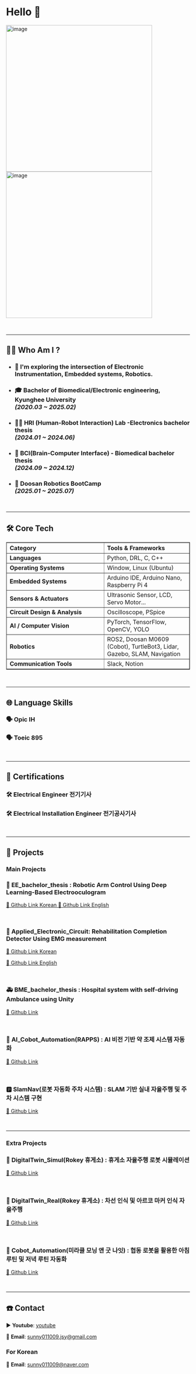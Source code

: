 # Hello 👋

<img width="400" height="400" alt="image" src="https://github.com/user-attachments/assets/08257953-363b-4392-a5a4-79a609eb6627" />

<img width="400" height="400" alt="image" src="https://github.com/user-attachments/assets/c7f0bf62-e303-4c84-a08c-4ac2c6bc5fb8" />


&nbsp;

---

## 🧑‍💻 Who Am I ?

- ### 🤖 I'm exploring the intersection of Electronic Instrumentation, Embedded systems, Robotics.
- ### 🎓 Bachelor of Biomedical/Electronic engineering, Kyunghee University<br>_(2020.03 ~ 2025.02)_
- ### 🧍‍♂️ HRI (Human-Robot Interaction) Lab -Electronics bachelor thesis<br> _(2024.01 ~ 2024.06)_
- ### 🧠 BCI(Brain-Computer Interface) - Biomedical bachelor thesis<br> _(2024.09 ~ 2024.12)_
- ### 🦾 Doosan Robotics BootCamp<br> _(2025.01 ~ 2025.07)_

&nbsp;

---

## 🛠 Core Tech
<table align="center" border="1" cellspacing="0" cellpadding="10" width="1000">
  <thead>
    <tr>
      <th align="left" width="250">Category</th>
      <th align="left">Tools & Frameworks</th>
    </tr>
  </thead>
  <tbody>
    <tr>
      <td><b>Languages</b></td>
      <td>Python, DRL, C, C++</td>
    </tr>
    <tr>
      <td><b>Operating Systems</b></td>
      <td>Window, Linux (Ubuntu)</td>
    </tr>
    <tr>
      <td><b>Embedded Systems</b></td>
      <td>Arduino IDE, Arduino Nano, Raspberry Pi 4</td>
    </tr>
    <tr>
      <td><b>Sensors & Actuators</b></td>
      <td>Ultrasonic Sensor, LCD, Servo Motor...</td>
    </tr>
    <tr>
      <td><b>Circuit Design & Analysis</b></td>
      <td>Oscilloscope, PSpice</td>
    </tr>
    <tr>
      <td><b>AI / Computer Vision</b></td>
      <td>PyTorch, TensorFlow, OpenCV, YOLO</td>
    </tr>
    <tr>
      <td><b>Robotics</b></td>
      <td>ROS2, Doosan M0609 (Cobot), TurtleBot3, Lidar, Gazebo, SLAM, Navigation</td>
    </tr>
    <tr>
      <td><b>Communication Tools</b></td>
      <td>Slack, Notion</td>
    </tr>
  </tbody>
</table>

&nbsp;

---

## 🌐 Language Skills

### 🗣️ Opic IH
### 🗣️ Toeic 895


&nbsp;

---

## 📜 Certifications

### 🛠️ Electrical Engineer 전기기사
### 🛠️ Electrical Installation Engineer 전기공사기사

&nbsp;

---

## 📁 Projects

### Main Projects

### 🤖 EE_bachelor_thesis : Robotic Arm Control Using Deep Learning-Based Electrooculogram
[🔗 Github Link Korean ](https://github.com/jsysunny/EE_bachelor_thesis)
[🔗 Github Link English ](https://github.com/jsysunny/EE_bachelor_thesis-En)

&nbsp;
### 🤖 Applied_Electronic_Circuit: Rehabilitation Completion Detector Using EMG measurement
[🔗 Github Link Korean ](https://github.com/jsysunny/Applied_Electronic_Circuit_Lab)

[🔗 Github Link English ](https://github.com/jsysunny/Applied_Electronic_Circuit_Lab-En)

&nbsp;
### 🚑 BME_bachelor_thesis : Hospital system with self-driving Ambulance using Unity
[🔗 Github Link ](https://github.com/jsysunny/BME_bachelor_thesis)

&nbsp;

### 💊 **AI_Cobot_Automation(RAPPS)** : AI 비전 기반 약 조제 시스템 자동화  
[🔗 Github Link ](https://github.com/jsysunny/AI_Cobot_Automation)

&nbsp;

### 🅿️ **SlamNav(로봇 자동화 주차 시스템)** : SLAM 기반 실내 자율주행 및 주차 시스템 구현
[🔗 Github Link ](https://github.com/jsysunny/SlamNav)

&nbsp;

---

### Extra Projects
### 🚗 **DigitalTwin_Simul(Rokey 휴게소)** : 휴게소 자율주행 로봇 시뮬레이션
[🔗 Github Link ](https://github.com/jsysunny/DigitalTwin_Simul)

&nbsp;

### 🚗 **DigitalTwin_Real(Rokey 휴게소)** : 차선 인식 및 아르코 마커 인식 자율주행
[🔗 Github Link ](https://github.com/jsysunny/DigitalTwin_Real)

&nbsp;

### 🌅 **Cobot_Automation(미라클 모닝 앤 굿 나잇)** : 협동 로봇을 활용한 아침 루틴 및 저녁 루틴 자동화
[🔗 Github Link ](https://github.com/jsysunny/Cobot_Automation)


&nbsp;

---

## ☎️ Contact
▶️ **Youtube**: [youtube](https://www.youtube.com/channel/UCCijitKEXjesUswsxqFMVeA)

📩 **Email**: [sunny011009.jsy@gmail.com](mailto:sunny011009.jsy@gmail.com)

### For Korean
📩 **Email**: [sunny011009@naver.com](mailto:sunny011009@naver.com)

